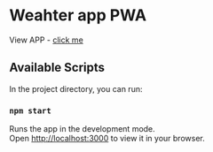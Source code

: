 # Weahter app PWA
View APP - [click me](https://mars4me.github.io/weather-pwa/)

## Available Scripts

In the project directory, you can run:

### `npm start`

Runs the app in the development mode.\
Open [http://localhost:3000](http://localhost:3000) to view it in your browser.
